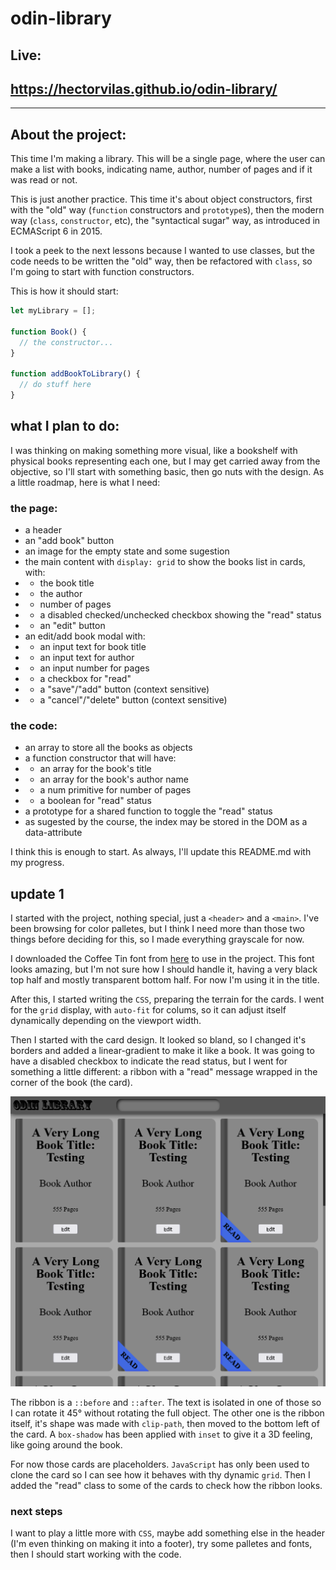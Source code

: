 # odin-library

## Live: 
## https://hectorvilas.github.io/odin-library/

---

## About the project:

This time I'm making a library. This will be a single page, where the user can make a list with books, indicating name, author, number of pages and if it was read or not.

This is just another practice. This time it's about object constructors, first with the "old" way (`function` constructors and `prototype`s), then the modern way (`class`, `constructor`, etc), the "syntactical sugar" way, as introduced in ECMAScript 6 in 2015.

I took a peek to the next lessons because I wanted to use classes, but the code needs to be written the "old" way, then be refactored with `class`, so I'm going to start with function constructors.

This is how it should start:

```javascript
let myLibrary = [];

function Book() {
  // the constructor...
}

function addBookToLibrary() {
  // do stuff here
}
```

## what I plan to do:

I was thinking on making something more visual, like a bookshelf with physical books representing each one, but I may get carried away from the objective, so I'll start with something basic, then go nuts with the design. As a little roadmap, here is what I need:

### the page:
- a header
- an "add book" button
- an image for the empty state and some sugestion
- the main content with `display: grid` to show the books list in cards, with:
- - the book title
- - the author
- - number of pages
- - a disabled checked/unchecked checkbox showing the "read" status
- - an "edit" button
- an edit/add book modal with:
- - an input text for book title
- - an input text for author
- - an input number for pages
- - a checkbox for "read"
- - a "save"/"add" button (context sensitive)
- - a "cancel"/"delete" button (context sensitive)

### the code:
- an array to store all the books as objects
- a function constructor that will have:
- - an array for the book's title
- - an array for the book's author name
- - a num primitive for number of pages
- - a boolean for "read" status
- a prototype for a shared function to toggle the "read" status
- as sugested by the course, the index may be stored in the DOM as a data-attribute

I think this is enough to start. As always, I'll update this README.md with my progress.

## update 1
I started with the project, nothing special, just a `<header>` and a `<main>`. I've been browsing for color palletes, but I think I need more than those two things before deciding for this, so I made everything grayscale for now.

I downloaded the Coffee Tin font from [here](https://www.1001freefonts.com/coffee-tin.font) to use in the project. This font looks amazing, but I'm not sure how I should handle it, having a very black top half and mostly transparent bottom half. For now I'm using it in the title.

After this, I started writing the `CSS`, preparing the terrain for the cards. I went for the `grid` display, with `auto-fit` for colums, so it can adjust itself dynamically depending on the viewport width.

Then I started with the card design. It looked so bland, so I changed it's borders and added a linear-gradient to make it like a book. It was going to have a disabled checkbox to indicate the read status, but I went for something a little different: a ribbon with a "read" message wrapped in the corner of the book (the card).

![](READMEmd/progress01.png)

The ribbon is a `::before` and `::after`. The text is isolated in one of those so I can rotate it 45° without rotating the full object. The other one is the ribbon itself, it's shape was made with `clip-path`, then moved to the bottom left of the card. A `box-shadow` has been applied with `inset` to give it a 3D feeling, like going around the book.

For now those cards are placeholders. `JavaScript` has only been used to clone the card so I can see how it behaves with thy dynamic `grid`. Then I added the "read" class to some of the cards to check how the ribbon looks.

### next steps
I want to play a little more with `CSS`, maybe add something else in the header (I'm even thinking on making it into a footer), try some palletes and fonts, then I should start working with the code.